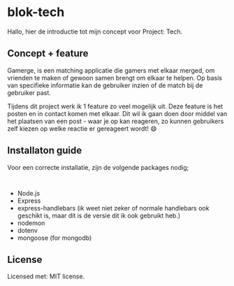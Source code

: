 # blok-tech
Hallo, hier de introductie tot mijn concept voor Project: Tech.

## Concept + feature
Gamerge, is een matching applicatie die gamers met elkaar merged, om vrienden te maken of gewoon samen brengt om elkaar te helpen. Op basis van specifieke informatie kan de gebruiker inzien of de match bij de gebruiker past.

Tijdens dit project werk ik 1 feature zo veel mogelijk uit. Deze feature is het posten en in contact komen met elkaar. Dit wil ik gaan doen door middel van het plaatsen van een post - waar je op kan reageren, zo kunnen gebruikers zelf kiezen op welke reactie er gereageert wordt! :smile:

## Installaton guide
Voor een correcte installatie, zijn de volgende packages nodig;

```
 
```

- Node.js
- Express
- express-handlebars (ik weet niet zeker of normale handlebars ook geschikt is, maar dit is de versie dit ik ook gebruikt heb.)
- nodemon
- dotenv
- mongoose (for mongodb)

## License
Licensed met: MIT license</a>. 
